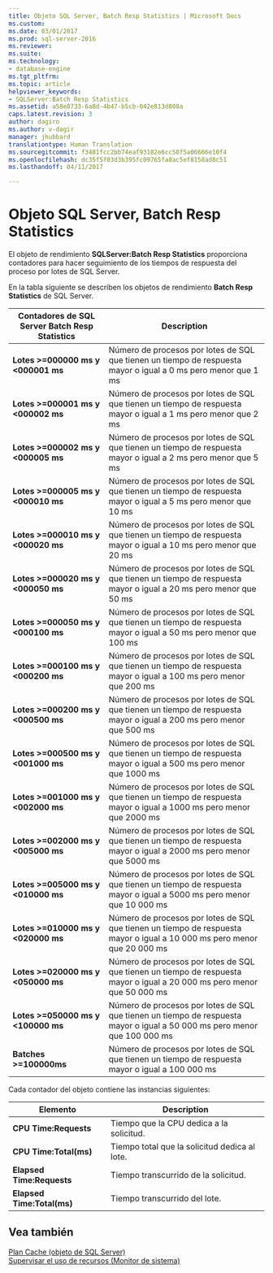 ```yaml
---
title: Objeto SQL Server, Batch Resp Statistics | Microsoft Docs
ms.custom: 
ms.date: 03/01/2017
ms.prod: sql-server-2016
ms.reviewer: 
ms.suite: 
ms.technology:
- database-engine
ms.tgt_pltfrm: 
ms.topic: article
helpviewer_keywords:
- SQLServer:Batch Resp Statistics
ms.assetid: a58e8733-6a8d-4b47-b5cb-042e813d808a
caps.latest.revision: 3
author: dagiro
ms.author: v-dagir
manager: jhubbard
translationtype: Human Translation
ms.sourcegitcommit: f3481fcc2bb74eaf93182e6cc58f5a06666e10f4
ms.openlocfilehash: dc35f5f03d3b395fc09765fa8ac5ef8158ad8c51
ms.lasthandoff: 04/11/2017

---
```

# <a name="sql-server-batch-resp-statistics-object"></a>Objeto SQL Server, Batch Resp Statistics
El objeto de rendimiento **SQLServer:Batch Resp Statistics** proporciona contadores para hacer seguimiento de los tiempos de respuesta del proceso por lotes de SQL Server.

En la tabla siguiente se describen los objetos de rendimiento **Batch Resp Statistics** de SQL Server.


|**Contadores de SQL Server Batch Resp Statistics**|Description|  
|-------------|-----------------|  
|**Lotes >=000000 ms y \<000001 ms**|Número de procesos por lotes de SQL que tienen un tiempo de respuesta mayor o igual a 0 ms pero menor que 1 ms|
|**Lotes >=000001 ms y \<000002 ms**|Número de procesos por lotes de SQL que tienen un tiempo de respuesta mayor o igual a 1 ms pero menor que 2 ms|
|**Lotes >=000002 ms y \<000005 ms**|Número de procesos por lotes de SQL que tienen un tiempo de respuesta mayor o igual a 2 ms pero menor que 5 ms|
|**Lotes >=000005 ms y \<000010 ms**|Número de procesos por lotes de SQL que tienen un tiempo de respuesta mayor o igual a 5 ms pero menor que 10 ms|
|**Lotes >=000010 ms y \<000020 ms**|Número de procesos por lotes de SQL que tienen un tiempo de respuesta mayor o igual a 10 ms pero menor que 20 ms|
|**Lotes >=000020 ms y \<000050 ms**|Número de procesos por lotes de SQL que tienen un tiempo de respuesta mayor o igual a 20 ms pero menor que 50 ms|
|**Lotes >=000050 ms y \<000100 ms**|Número de procesos por lotes de SQL que tienen un tiempo de respuesta mayor o igual a 50 ms pero menor que 100 ms|
|**Lotes >=000100 ms y \<000200 ms**|Número de procesos por lotes de SQL que tienen un tiempo de respuesta mayor o igual a 100 ms pero menor que 200 ms|
|**Lotes >=000200 ms y \<000500 ms**|Número de procesos por lotes de SQL que tienen un tiempo de respuesta mayor o igual a 200 ms pero menor que 500 ms|
|**Lotes >=000500 ms y \<001000 ms**|Número de procesos por lotes de SQL que tienen un tiempo de respuesta mayor o igual a 500 ms pero menor que 1000 ms|
|**Lotes >=001000 ms y \<002000 ms**|Número de procesos por lotes de SQL que tienen un tiempo de respuesta mayor o igual a 1000 ms pero menor que 2000 ms|
|**Lotes >=002000 ms y \<005000 ms**|Número de procesos por lotes de SQL que tienen un tiempo de respuesta mayor o igual a 2000 ms pero menor que 5000 ms|
|**Lotes >=005000 ms y \<010000 ms**|Número de procesos por lotes de SQL que tienen un tiempo de respuesta mayor o igual a 5000 ms pero menor que 10 000 ms|
|**Lotes >=010000 ms y \<020000 ms**|Número de procesos por lotes de SQL que tienen un tiempo de respuesta mayor o igual a 10 000 ms pero menor que 20 000 ms|
|**Lotes >=020000 ms y \<050000 ms**|Número de procesos por lotes de SQL que tienen un tiempo de respuesta mayor o igual a 20 000 ms pero menor que 50 000 ms|
|**Lotes >=050000 ms y \<100000 ms**|Número de procesos por lotes de SQL que tienen un tiempo de respuesta mayor o igual a 50 000 ms pero menor que 100 000 ms| 
|**Batches &gt;=100000ms**|Número de procesos por lotes de SQL que tienen un tiempo de respuesta mayor o igual a 100 000 ms| 

Cada contador del objeto contiene las instancias siguientes:  
  
|Elemento|Description|  
|----------|-----------------|  
|**CPU Time:Requests**|Tiempo que la CPU dedica a la solicitud.|  
|**CPU Time:Total(ms)**|Tiempo total que la solicitud dedica al lote.|  
|**Elapsed Time:Requests**|Tiempo transcurrido de la solicitud.|  
|**Elapsed Time:Total(ms)**|Tiempo transcurrido del lote.|  

## <a name="see-also"></a>Vea también
[Plan Cache (objeto de SQL Server)](../../relational-databases/performance-monitor/sql-server-plan-cache-object.md)  
[Supervisar el uso de recursos (Monitor de sistema)](../../relational-databases/performance-monitor/monitor-resource-usage-system-monitor.md)  
